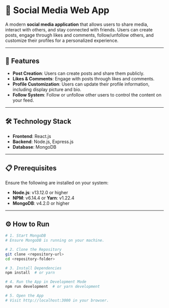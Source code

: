 # 📱 Social Media Web App  

A modern **social media application** that allows users to share media, interact with others, and stay connected with friends. Users can create posts, engage through likes and comments, follow/unfollow others, and customize their profiles for a personalized experience.

---

## 🚀 Features  
- **Post Creation**: Users can create posts and share them publicly.  
- **Likes & Comments**: Engage with posts through likes and comments.  
- **Profile Customization**: Users can update their profile information, including display picture and bio.  
- **Follow System**: Follow or unfollow other users to control the content on your feed.  

---

## 🛠️ Technology Stack  
- **Frontend**: React.js  
- **Backend**: Node.js, Express.js  
- **Database**: MongoDB  

---

## 📋 Prerequisites  
Ensure the following are installed on your system:  
- **Node.js**: v13.12.0 or higher  
- **NPM**: v6.14.4 or **Yarn**: v1.22.4  
- **MongoDB**: v4.2.0 or higher  

---

## ⚙️ How to Run  
```bash
# 1. Start MongoDB
# Ensure MongoDB is running on your machine.

# 2. Clone the Repository
git clone <repository-url>
cd <repository-folder>

# 3. Install Dependencies
npm install  # or yarn

# 4. Run the App in Development Mode
npm run development  # or yarn development

# 5. Open the App
# Visit http://localhost:3000 in your browser.
